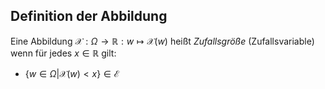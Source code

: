 ## Definition der Abbildung 
Eine Abbildung $\mathcal{X} : \Omega \to \mathbb{R}: w \mapsto \mathcal{X}(w)$  heißt *Zufallsgröße* (Zufallsvariable) wenn für jedes $x \in \mathbb{R}$ gilt: 
- $\{ w \in \Omega | \mathcal{X}(w)<x \} \in \mathcal{E}$


